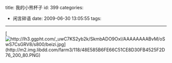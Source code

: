 title: 我的小熊杯子
id: 399
categories:
  - 闲言碎语
date: 2009-06-30 13:05:55
tags:
---

[![http://lh3.ggpht.com/_uwC7KS2yb2k/SkmbADO9OxI/AAAAAAAABvM/oSwS7CsGRV8/s800/beizi.jpg](http://m2.img.libdd.com/farm3/118/48E585B6FE66C51CE8D30FB4525F2D76_200_80.PNG)</img>](http://lh3.ggpht.com/_uwC7KS2yb2k/SkmbADO9OxI/AAAAAAAABvM/oSwS7CsGRV8/s800/beizi.jpg)